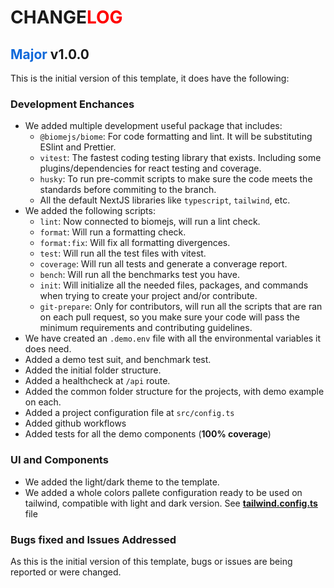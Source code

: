 <h1>CHANGE<span style="color: red;">LOG</span></h1>

<h2><span style="color: #1069da;">Major</span> v1.0.0</h2>
This is the initial version of this template, it does have the following:

### Development Enchances

- We added multiple development useful package that includes:
    - `@biomejs/biome`: For code formatting and lint. It will be substituting ESlint and Prettier.
    - `vitest`: The fastest coding testing library that exists. Including some plugins/dependencies for react testing and coverage.
    - `husky`: To run pre-commit scripts to make sure the code meets the standards before commiting to the branch.
    - All the default NextJS libraries like `typescript`, `tailwind`, etc.
- We added the following scripts:
    - `lint`: Now connected to biomejs, will run a lint check.
    - `format`: Will run a formatting check.
    - `format:fix`: Will fix all formatting divergences.
    - `test`: Will run all the test files with vitest.
    - `coverage`: Will run all tests and generate a converage report.
    - `bench`: Will run all the benchmarks test you have.
    - `init`: Will initialize all the needed files, packages, and commands when trying to create your project and/or contribute.
    - `git-prepare`: Only for contributors, will run all the scripts that are ran on each pull request, so you make sure your code will pass the minimum requirements and contributing guidelines.
- We have created an `.demo.env` file with all the environmental variables it does need.
- Added a demo test suit, and benchmark test.
- Added the initial folder structure.
- Added a healthcheck at `/api` route.
- Added the common folder structure for the projects, with demo example on each.
- Added a project configuration file at `src/config.ts`
- Added github workflows
- Added tests for all the demo components (**100% coverage**)

### UI and Components
- We added the light/dark theme to the template.
- We added a whole colors pallete configuration ready to be used on tailwind, compatible with light and dark version. See [**tailwind.config.ts**](./tailwind.config.ts) file

### Bugs fixed and Issues Addressed

As this is the initial version of this template, bugs or issues are being reported or were changed.